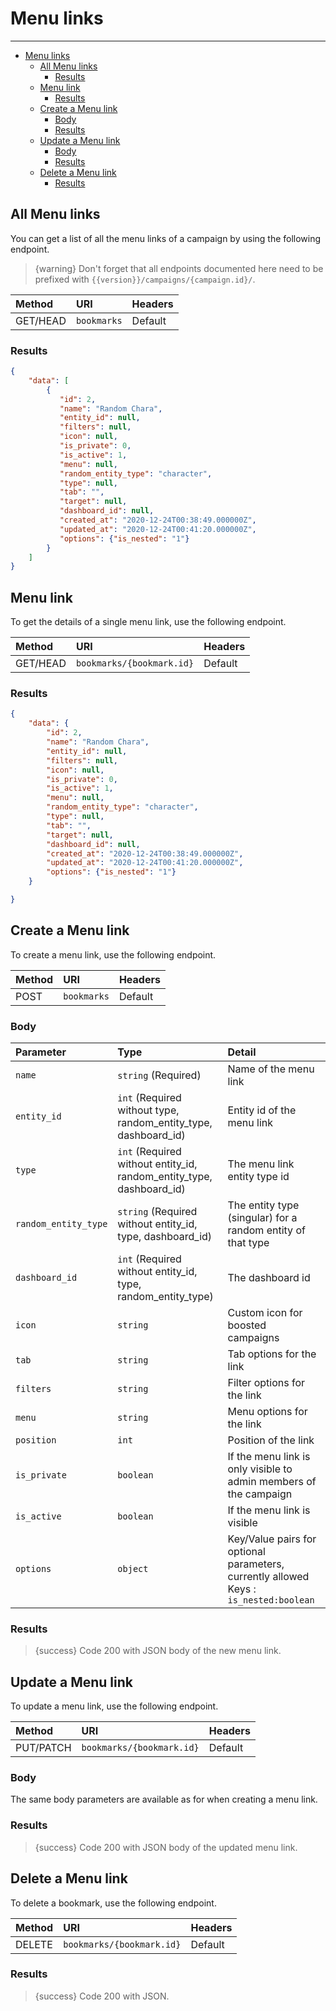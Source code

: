 # Menu links

---

- [Menu links](#bookmarks)
  - [All Menu links](#all-bookmarks)
    - [Results](#results)
  - [Menu link](#bookmark)
    - [Results](#results-1)
  - [Create a Menu link](#create-a-bookmark)
    - [Body](#body)
    - [Results](#results-2)
  - [Update a Menu link](#update-a-bookmark)
    - [Body](#body-1)
    - [Results](#results-3)
  - [Delete a Menu link](#delete-a-bookmark)
    - [Results](#results-4)

<a name="all-bookmarks"></a>
## All Menu links

You can get a list of all the menu links of a campaign by using the following endpoint.

> {warning} Don't forget that all endpoints documented here need to be prefixed with `{{version}}/campaigns/{campaign.id}/`.


| Method | URI | Headers |
| :- |   :-   |  :-  |
| GET/HEAD | `bookmarks` | Default |

### Results
```json
{
    "data": [
        {
           "id": 2,
           "name": "Random Chara",
           "entity_id": null,
           "filters": null,
           "icon": null,
           "is_private": 0,
           "is_active": 1,
           "menu": null,
           "random_entity_type": "character",
           "type": null,
           "tab": "",
           "target": null,
           "dashboard_id": null,
           "created_at": "2020-12-24T00:38:49.000000Z",
           "updated_at": "2020-12-24T00:41:20.000000Z",
           "options": {"is_nested": "1"}
        }
    ]
}
```


<a name="bookmark"></a>
## Menu link

To get the details of a single menu link, use the following endpoint.

| Method | URI                       | Headers |
| :- |:--------------------------|  :-  |
| GET/HEAD | `bookmarks/{bookmark.id}` | Default |

### Results
```json
{
    "data": {
        "id": 2,
        "name": "Random Chara",
        "entity_id": null,
        "filters": null,
        "icon": null,
        "is_private": 0,
        "is_active": 1,
        "menu": null,
        "random_entity_type": "character",
        "type": null,
        "tab": "",
        "target": null,
        "dashboard_id": null,
        "created_at": "2020-12-24T00:38:49.000000Z",
        "updated_at": "2020-12-24T00:41:20.000000Z",
        "options": {"is_nested": "1"}
    }

}
```


<a name="create-bookmark"></a>
## Create a Menu link

To create a menu link, use the following endpoint.

| Method | URI | Headers |
| :- |   :-   |  :-  |
| POST | `bookmarks` | Default |

### Body

| Parameter | Type | Detail |
| :- |   :-   |  :-  |
| `name` | `string` (Required) | Name of the menu link |
| `entity_id` | `int` (Required without type, random_entity_type, dashboard_id) | Entity id of the menu link |
| `type` | `int` (Required without entity_id, random_entity_type, dashboard_id) | The menu link entity type id |
| `random_entity_type` | `string` (Required without entity_id, type, dashboard_id) | The entity type (singular) for a random entity of that type |
| `dashboard_id` | `int` (Required without entity_id, type, random_entity_type) | The dashboard id |
| `icon` | `string` | Custom icon for boosted campaigns |
| `tab` | `string` | Tab options for the link |
| `filters` | `string` | Filter options for the link |
| `menu` | `string` | Menu options for the link |
| `position` | `int` | Position of the link |
| `is_private` | `boolean` | If the menu link is only visible to admin members of the campaign |
| `is_active` | `boolean` | If the menu link is visible |
| `options`| `object` | Key/Value pairs for optional parameters, currently allowed Keys : `is_nested:boolean` |

### Results

> {success} Code 200 with JSON body of the new menu link.


<a name="update-bookmark"></a>
## Update a Menu link

To update a menu link, use the following endpoint.

| Method | URI                       | Headers |
| :- |:--------------------------|  :-  |
| PUT/PATCH | `bookmarks/{bookmark.id}` | Default |

### Body

The same body parameters are available as for when creating a menu link.

### Results

> {success} Code 200 with JSON body of the updated menu link.


<a name="delete-bookmark"></a>
## Delete a Menu link

To delete a bookmark, use the following endpoint.

| Method | URI                            | Headers |
| :- |:-------------------------------|  :-  |
| DELETE | `bookmarks/{bookmark.id}` | Default |

### Results

> {success} Code 200 with JSON.
